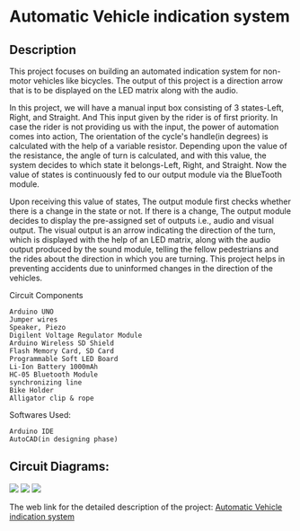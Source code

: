 # Automatic Vehicle indication system  

## Description

This project focuses on building an automated indication system for non-motor vehicles like bicycles.
The output of this project is a direction arrow that is to be displayed on the LED matrix along with the audio.

In this project, we will have a manual input box consisting of 3 states-Left, Right, and Straight. And This input given by the rider is of first priority.
In case the rider is not providing us with the input, the power of automation comes into action,
The orientation of the cycle's handle(in degrees) is calculated with the help of a variable resistor. Depending upon the value of the resistance, the angle of turn is calculated, and with this value, the system decides to which state it belongs-Left, Right, and Straight.
Now the value of states is continuously fed to our output module via the BlueTooth module.

Upon receiving this value of states, The output module first checks whether there is a change in the state or not. If there is a change, The output module decides to display the pre-assigned set of outputs i.e., audio and visual output.
The visual output is an arrow indicating the direction of the turn, which is displayed with the help of an LED matrix, along with the audio output produced by the sound module, telling the fellow pedestrians and the rides about the direction in which you are turning.
This project helps in preventing accidents due to uninformed changes in the direction of the vehicles.


Circuit Components
      
    Arduino UNO
    Jumper wires 
    Speaker, Piezo	
    Digilent Voltage Regulator Module
    Arduino Wireless SD Shield
    Flash Memory Card, SD Card	
    Programmable Soft LED Board
    Li-Ion Battery 1000mAh	
    HC-05 Bluetooth Module	
    synchronizing line
    Bike Holder
    Alligator clip & rope
    
Softwares Used:
       
    Arduino IDE
    AutoCAD(in designing phase)

## Circuit Diagrams:
![](https://hackster.imgix.net/uploads/attachments/1450753/70ad09b4-dd83-4c36-938d-18427fb609f4_9ZzcqzwTgO.jpeg?auto=compress%2Cformat&w=740&h=555&fit=max)
![](https://hackster.imgix.net/uploads/attachments/1450754/8c2cd617-ce4b-4e1e-973e-4c2879870e63_QjJ65aHplK.png?auto=compress%2Cformat&w=740&h=555&fit=max)
![](https://hackster.imgix.net/uploads/attachments/1450755/15379999-c327-4a56-9f1c-5e238edc080d_MegHn64GHa.jpeg?auto=compress%2Cformat&w=740&h=555&fit=max)

The web link for the detailed description of the project: [Automatic Vehicle indication system](https://www.hackster.io/andyz1207/automated-bike-turning-light-374f81)
